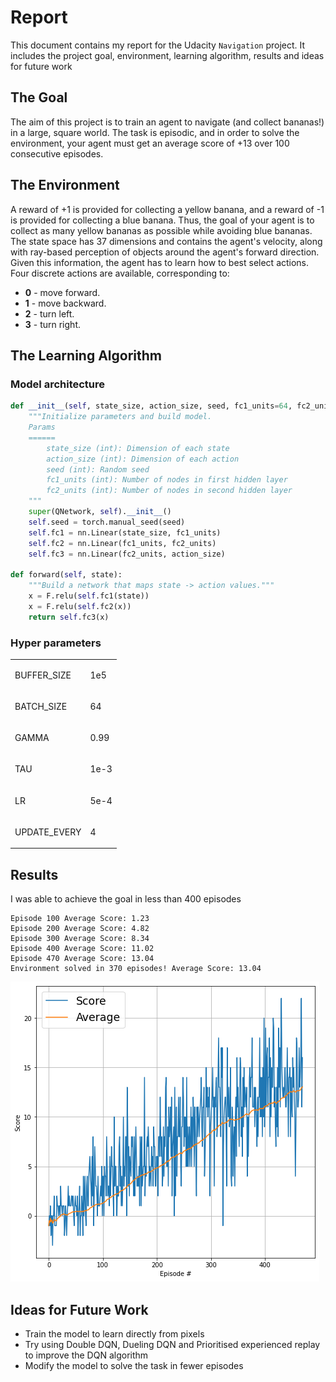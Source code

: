 # Report
This document contains my report for the Udacity `Navigation` project. It includes the project goal, environment, learning algorithm, results and ideas for future work

## The Goal

The aim of this project is to train an agent to navigate (and collect bananas!) in a large, square world.
The task is episodic, and in order to solve the environment, your agent must get an average score of +13 over 100 consecutive episodes.


## The Environment

A reward of +1 is provided for collecting a yellow banana, and a reward of -1 is provided for collecting a blue banana. Thus, the goal of your agent is to collect as many yellow bananas as possible while avoiding blue bananas.
The state space has 37 dimensions and contains the agent's velocity, along with ray-based perception of objects around the agent's forward direction. Given this information, the agent has to learn how to best select actions. Four discrete actions are available, corresponding to:

- **0** - move forward.
- **1** - move backward.
- **2** - turn left.
- **3** - turn right.

## The Learning Algorithm

### Model architecture
```python
def __init__(self, state_size, action_size, seed, fc1_units=64, fc2_units=64):
    """Initialize parameters and build model.
    Params
    ======
        state_size (int): Dimension of each state
        action_size (int): Dimension of each action
        seed (int): Random seed
        fc1_units (int): Number of nodes in first hidden layer
        fc2_units (int): Number of nodes in second hidden layer
    """
    super(QNetwork, self).__init__()
    self.seed = torch.manual_seed(seed)
    self.fc1 = nn.Linear(state_size, fc1_units)
    self.fc2 = nn.Linear(fc1_units, fc2_units)
    self.fc3 = nn.Linear(fc2_units, action_size)

def forward(self, state):
    """Build a network that maps state -> action values."""
    x = F.relu(self.fc1(state))
    x = F.relu(self.fc2(x))
    return self.fc3(x)
```

### Hyper parameters

|                                            |                                          |
| :----------------------------------------- | :--------------------------------------- |
| <p align="left">BUFFER_SIZE</p>            | <p align="left">1e5</p>                  |
| <p align="left">BATCH_SIZE</p>             | <p align="left">64</p>                   |
| <p align="left">GAMMA</p>                  | <p align="left">0.99</p>                 |
| <p align="left">TAU</p>                    | <p align="left">1e-3</p>                 |
| <p align="left">LR</p>                     | <p align="left">5e-4</p>                 |
| <p align="left">UPDATE_EVERY</p>           | <p align="left">4</p>                    |

## Results

I was able to achieve the goal in less than 400 episodes

```angular2html
Episode 100	Average Score: 1.23
Episode 200	Average Score: 4.82
Episode 300	Average Score: 8.34
Episode 400	Average Score: 11.02
Episode 470	Average Score: 13.04
Environment solved in 370 episodes!	Average Score: 13.04
```
![alt text](./score_chart.png)

## Ideas for Future Work

- Train the model to learn directly from pixels
- Try using Double DQN, Dueling DQN and Prioritised experienced replay to improve the DQN algorithm
- Modify the model to solve the task in fewer episodes